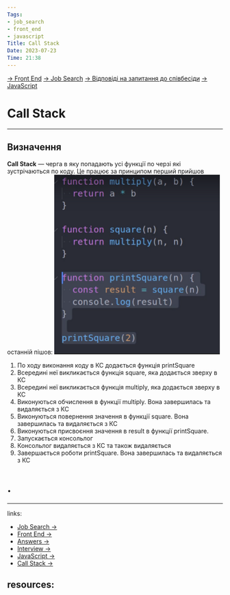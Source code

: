 ```yaml
---
Tags:
- job_search
- front_end
- javascript
Title: Call Stack
Date: 2023-07-23
Time: 21:38
---
```

[→ Front End](../../../../%E2%86%92%20Front%20End.md) [→ Job Search](../../../%E2%86%92%20Job%20Search.md) [→ Відповіді на запитання до співбесіди](../../%E2%86%92%20%D0%92%D1%96%D0%B4%D0%BF%D0%BE%D0%B2%D1%96%D0%B4%D1%96%20%D0%BD%D0%B0%20%D0%B7%D0%B0%D0%BF%D0%B8%D1%82%D0%B0%D0%BD%D0%BD%D1%8F%20%D0%B4%D0%BE%20%D1%81%D0%BF%D1%96%D0%B2%D0%B1%D0%B5%D1%81%D1%96%D0%B4%D0%B8.md) [→ JavaScript](%E2%86%92%20JavaScript.md)

# Call Stack
---
## Визначення
**Call Stack** — черга в яку попадають усі функції по черзі які зустрічаються по коду. Це працює за принципом перший прийшов останній пішов:
![Pasted image 20230723214200](_attachments/Pasted%20image%2020230723214200.png)
1. По ходу виконання коду в КС додається функція printSquare
2. Всередині неї викликається функція square, яка додається зверху в КС
3. Всередині неї викликається функція multiply, яка додається зверху в КС
4. Виконуються обчислення в функції multiply. Вона завершилась та видаляється з КС
5. Виконуються повернення значення в функції square. Вона завершилась та видаляється з КС
6. Виконуються присвоєння значення в result в функції printSquare.
7. Запускається консольлог
8. Консольлог видаляється з КС та також видаляється
9. Завершається роботи printSquare. Вона завершилась та видаляється з КС



# .
---
links:
- [Job Search →](../../../../../links%20%E2%86%92/Job%20Search%20%E2%86%92.md)
- [Front End →](../../../../../links%20%E2%86%92/Front%20End%20%E2%86%92.md)
- [Answers →](../../../../../links%20%E2%86%92/Answers%20%E2%86%92.md)
- [Interview →](../../../../../links%20%E2%86%92/Interview%20%E2%86%92.md)
- [JavaScript →](../../../../../links%20%E2%86%92/JavaScript%20%E2%86%92.md)
- [Call Stack →](../../../../../links%20%E2%86%92/Call%20Stack%20%E2%86%92.md)

resources:
- 